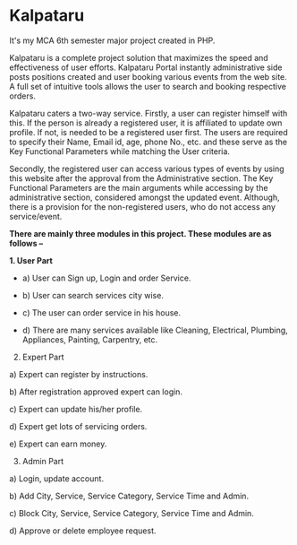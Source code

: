 # Kalpataru
It's my MCA 6th semester major project created in PHP.

Kalpataru is a complete project solution that maximizes the speed and effectiveness of user efforts. Kalpataru Portal instantly administrative side posts positions created and user booking various events from the web site. A full set of intuitive tools allows the user to search and booking respective orders.

Kalpataru caters a two-way service. Firstly, a user can register himself with this. If the person is already a registered user, it is affiliated to update own profile. If not, is needed to be a registered user first. The users are required to specify their Name, Email id, age, phone No., etc. and these serve as the Key Functional Parameters while matching the User criteria.

Secondly, the registered user can access various types of events by using this website after the approval from the Administrative section. The Key Functional Parameters are the main arguments while accessing by the administrative section, considered amongst the updated event. Although, there is a provision for the non-registered users, who do not access any service/event. 

**There are mainly three modules in this project. These modules are as follows –**

**1. User Part**

- a) User can Sign up, Login and order Service.

- b) User can search services city wise.

- c)    The user can order service in his house.

- d) There are many services available like Cleaning, Electrical, Plumbing, Appliances, Painting, Carpentry, etc.


2. Expert Part

a) Expert can register by instructions.

b) After registration approved expert can login.

c) Expert can update his/her profile.

d) Expert get lots of servicing orders.

e) Expert can earn money.


3. Admin Part

a) Login, update account.

b) Add City, Service, Service Category, Service Time and Admin.

c) Block City, Service, Service Category, Service Time and Admin.

d) Approve or delete employee request.
